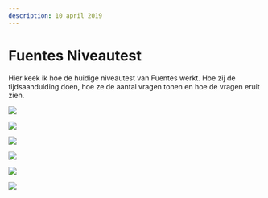 ```yaml
---
description: 10 april 2019
---
```


# Fuentes Niveautest

Hier keek ik hoe de huidige niveautest van Fuentes werkt. Hoe zij de tijdsaanduiding doen, hoe ze de aantal vragen tonen en hoe de vragen eruit zien. 

![](../../.gitbook/assets/schermafbeelding-2019-04-14-om-14.12.20.png)

![](../../.gitbook/assets/schermafbeelding-2019-04-14-om-14.12.27.png)

![](../../.gitbook/assets/schermafbeelding-2019-04-14-om-14.12.40.png)

![](../../.gitbook/assets/schermafbeelding-2019-04-14-om-14.12.55.png)

![](../../.gitbook/assets/schermafbeelding-2019-04-14-om-14.13.03.png)

![](../../.gitbook/assets/schermafbeelding-2019-04-14-om-14.13.21.png)

